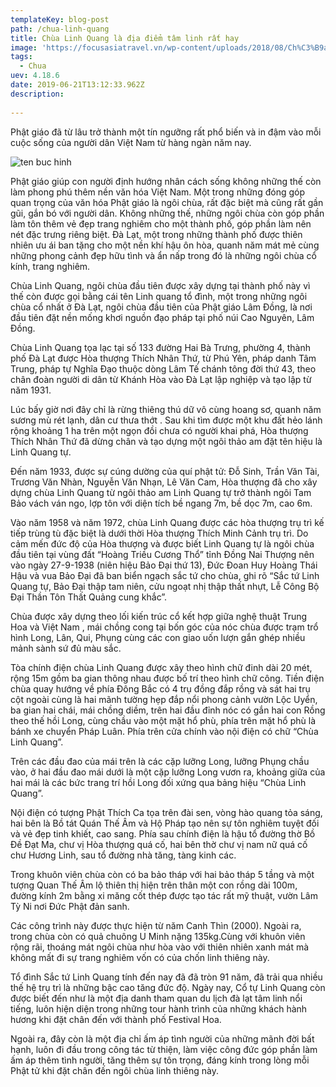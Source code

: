 ```yaml
---
templateKey: blog-post
path: /chua-linh-quang
title: Chùa Linh Quang là địa điểm tâm linh rất hay
image: 'https://focusasiatravel.vn/wp-content/uploads/2018/08/Ch%C3%B9a-Linh-%E1%BA%A4n.jpg' 
tags:
  - Chua
uev: 4.18.6
date: 2019-06-21T13:12:33.962Z
description:
 
---
```


Phật giáo đã từ lâu trở thành một tín ngưỡng rất phổ biến và in đậm vào mỗi cuộc sống của người dân Việt Nam từ hàng ngàn năm nay.

![ten buc hinh](https://bazantravel.com/cdn/medias/uploads/21/21733-chua_linh_quang_1_hotelbooking_com_vn-600x450.jpg "ten buc hinh")

Phật giáo giúp con người định hướng nhân cách sống không những thế còn làm phong phú thêm nền văn hóa Việt Nam. Một trong những đóng góp quan trọng của văn hóa Phật giáo là ngôi chùa, rất đặc biệt mà cũng rất gần gũi, gắn bó với người dân. Không những thế, những ngôi chùa còn góp phần làm tôn thêm vẻ đẹp trang nghiêm cho một thành phố, góp phần làm nên nét đặc trưng riêng biệt. Đà Lạt, một trong những thành phố được thiên nhiên ưu ái ban tặng cho một nền khí hậu ôn hòa, quanh năm mát mẻ cùng những phong cảnh đẹp hữu tình và ẩn nấp trong đó là những ngôi chùa cổ kính, trang nghiêm.

Chùa Linh Quang, ngôi chùa đầu tiên được xây dựng tại thành phố này vì thế còn được gọi bằng cái tên Linh quang tổ đình, một trong những ngôi chùa cổ nhất ở Đà Lạt, ngôi chùa đầu tiên của Phật giáo Lâm Đồng, là nơi đầu tiên đặt nền mống khơi nguồn đạo pháp tại phố núi Cao Nguyên, Lâm Đồng.

Chùa Linh Quang tọa lạc tại số 133 đường Hai Bà Trưng, phường 4, thành phố Đà Lạt được Hòa thượng Thích Nhân Thứ, từ Phú Yên, pháp danh Tâm Trung, pháp tự Nghĩa Đạo thuộc dòng Lâm Tế chánh tông đời thứ 43, theo chân đoàn người di dân từ Khánh Hòa vào Đà Lạt lập nghiệp và tạo lập từ năm 1931.


Lúc bấy giờ nơi đây chỉ là rừng thiêng thú dữ vô cùng hoang sơ, quanh năm sương mù rét lạnh, dân cư thưa thớt . Sau khi tìm được một khu đất hẻo lánh rộng khoảng 1 ha trên một ngọn đồi chưa có người khai phá, Hòa thượng Thích Nhân Thứ đã dừng chân và tạo dựng một ngôi thảo am đặt tên hiệu là Linh Quang tự.

Đến năm 1933, được sự cúng dường của quí phật tử: Đỗ Sinh, Trần Văn Tài, Trương Văn Nhàn, Nguyễn Văn Nhạn, Lê Văn Cam, Hòa thượng đã cho xây dựng chùa Linh Quang từ ngôi thảo am Linh Quang tự trở thành ngôi Tam Bảo vách ván ngo, lợp tôn với diện tích bề ngang 7m, bề dọc 7m, cao 6m.

Vào năm 1958 và năm 1972, chùa Linh Quang được các hòa thượng trụ trì kế tiếp trùng tù đặc biệt là dưới thời  Hòa thượng Thích Minh Cảnh trụ trì. Do cảm mến đức độ của Hòa thượng và được biết Linh Quang tự  là ngôi chùa đầu tiên tại vùng đất “Hoàng Triều Cương Thổ” tỉnh Đồng Nai Thượng nên vào ngày  27-9-1938 (niên hiệu Bảo Đại thứ 13), Đức Đoan Huy Hoàng Thái Hậu và vua Bảo Đại đã ban biển ngạch sắc tứ cho chùa, ghi rõ “Sắc tứ Linh Quang tự, Bảo Đại thập tam niên, cửu ngoạt nhị thập thất nhựt, Lễ Công Bộ Đại Thần Tôn Thất Quảng cung khắc”.

Chùa được xây dựng theo lối kiến trúc cổ kết hợp giữa nghệ thuật Trung Hoa và Việt Nam , mái chồng cong tại bốn góc của nóc chùa được trạm trổ hình Long, Lân, Qui, Phụng cùng các con giao uốn lượn gắn ghép nhiều mảnh sành sứ đủ màu sắc.

Tòa chính điện chùa Linh Quang  được xây theo hình chữ đinh dài 20 mét, rộng 15m gồm ba gian thông nhau được bố trí theo hình chữ công. Tiền điện  chùa quay hướng về phía Đông Bắc có 4 trụ đồng đắp rồng và sát hai trụ cột ngoài cùng là hai mãnh tường hẹp đắp nổi phong cảnh vườn Lộc Uyển, ba gian hai chái, mái chồng diềm, trên hai đầu  đỉnh nóc có gắn hai con Rồng theo thế hồi Long, cùng chầu vào một mặt hổ phù, phía trên mặt hổ phù là bánh xe chuyển Pháp Luân. Phía trên cửa chính vào nội điện có chữ “Chùa Linh Quang”.


Trên các đầu đao của mái trên là các cặp lưỡng Long, lưỡng Phụng chầu vào, ở hai đầu đao mái dưới là một cặp lưỡng Long vươn ra, khoảng giữa của hai mái là các bức trang trí hồi Long đối xứng qua bảng hiệu “Chùa Linh Quang”.

Nội điện có tượng Phật Thích Ca tọa trên đài sen, vòng hào quang tỏa sáng, hai bên là Bồ tát Quán Thế Âm và Hộ Pháp tạo nên sự tôn nghiêm tuyệt đối và vẻ đẹp tinh khiết, cao sang. Phía sau chính điện là hậu tổ đường thờ Bồ Đề Đạt Ma, chư vị Hòa thượng quá cố, hai bên thờ chư vị nam nữ quá cố chư Hương Linh, sau tổ đường nhà tăng, tàng kinh các.

Trong khuôn viên chùa còn có ba bảo tháp với hai bảo tháp 5 tầng và một tượng Quan Thế Âm lộ thiên thị hiện trên thân một con rồng dài 100m, đường kính 2m bằng xi măng cốt thép được tạo tác rất mỹ thuật, vườn Lâm Tỳ Ni nơi Đức Phật đản sanh.


Các công trình này được thực hiện từ năm Canh Thìn (2000). Ngoài ra, trong chùa còn có quả chuông U Minh nặng 135kg.Cùng với khuôn viên rộng rãi, thoáng mát ngôi chùa như hòa vào với thiên nhiên xanh mát mà không mất đi sự trang nghiêm vốn có của chốn linh thiêng này.

Tổ đình Sắc tứ Linh Quang tính đến nay đã đã tròn 91 năm, đã trải qua nhiều thế hệ trụ trì là những bậc cao tăng đức độ. Ngày nay, Cổ tự Linh Quang còn được biết đến như là một địa danh tham quan du lịch đà lạt tâm linh nổi tiếng, luôn hiện diện trong những tour hành trình của những khách hành hương khi đặt chân đến với thành phố Festival Hoa.

Ngoài ra, đây còn là một địa chỉ ấm áp tình người của những mãnh đời bất hạnh, luôn đi đầu trong công tác từ thiện, làm việc công đức góp phần làm ấm áp thêm tình người, tăng thêm sự tôn trọng, đáng kính trong lòng mỗi Phật tử khi đặt chân đến ngôi chùa linh thiêng này.